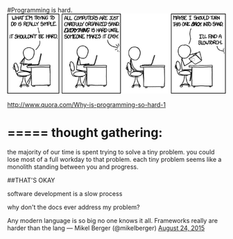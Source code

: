 #Programming is hard.
![](img/xkcd-1349-shouldnt_be_hard.png)

http://www.quora.com/Why-is-programming-so-hard-1

=====
thought gathering:
=====

the majority of our time is spent trying to solve a tiny problem.
you could lose most of a full workday to that problem.
each tiny problem seems like a monolith standing between you and progress.

##THAT'S OKAY

software development is a slow process

why don't the docs ever address my problem?

Any modern language is so big no one knows it all. Frameworks really are harder than the lang &mdash; Mikel Berger (@mikelberger) [August 24, 2015](https://twitter.com/mikelberger/status/635871479339556864)

